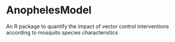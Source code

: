 # AnophelesModel
An R package to quantify the impact of vector control interventions according to mosquito species characteristics 
